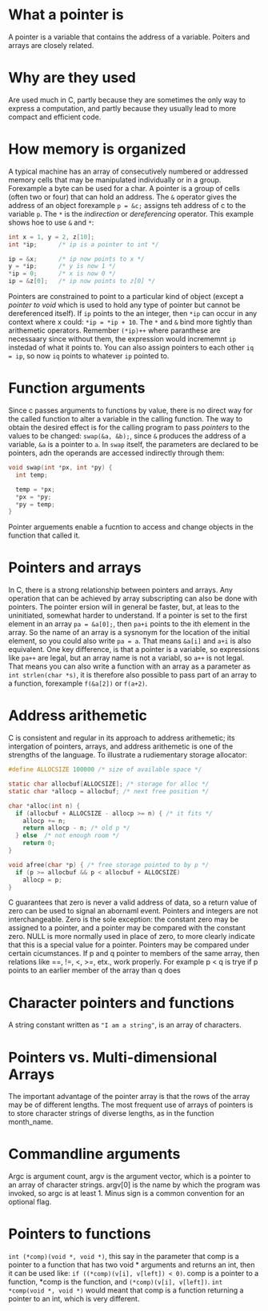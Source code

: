 # What a pointer is
A pointer is a variable that contains the address of a variable. Poiters and arrays are closely related.

# Why are they used 
Are used much in C, partly because they are sometimes the only way to express a computation, and partly because they usually lead to more compact and efficient code.

# How memory is organized
A typical machine has an array of consecutively numbered or addressed memory cells that may be manipulated individually or in a group. Forexample a byte can be used for a char. A pointer is a group of cells (often two or four) that can hold an address. The `&` operator gives the address of an object  forexample `p = &c;` assigns teh address of c to the  variable `p`. The `*` is the *indirection* or *dereferencing* operator. This example shows hoe to use `&` and `*`:
```c
int x = 1, y = 2, z[10];
int *ip;      /* ip is a pointer to int */

ip = &x;      /* ip now points to x */
y = *ip;      /* y is now 1 */
*ip = 0;      /* x is now 0 */
ip = &z[0];   /* ip now points to z[0] */
```
Pointers are constrained to point to a particular kind of object (except a *pointer to void* which is used to hold any type of pointer but cannot be dereferenced itself). If `ip` points to the an integer, then `*ip` can occur in any context where x could: `*ip = *ip + 10`. The `*` and `&` bind more tightly than arithemetic operators. Remember `(*ip)++` where paranthese are necessaary since without them, the expression would incrememnt `ip` instedad of what it points to. You can also assign pointers to each other `iq = ip`, so now `iq` points to whatever `ip` pointed to.

# Function arguments
Since c passes arguments to functions by value, there is no direct way for the called function to alter a variable in the calling function. The way to obtain the desired effect is for the calling program to pass *pointers* to the values to be changed: `swap(&a, &b);`, since `&` produces the address of a variable, `&a` is a pointer to `a`. In `swap` itself, the parameters are declared to be pointers, adn the operands are accessed indirectly through them:
```c
void swap(int *px, int *py) {
  int temp;

  temp = *px;
  *px = *py;
  *py = temp;
}
```
Pointer arguements enable a fucntion to access and change objects in the function that called it.

# Pointers and arrays
In C, there is a strong relationship between pointers and arrays. Any operation that can be achieved by array subscripting can also be done with pointers. The pointer ersion will in general be faster, but, at leas to the uninitiated, somewhat harder to understand.
If a pointer is set to the first element in an array `pa = &a[0];`, then `pa+i` points to the ith element in the array. So the name of an array is a sysnonym for the location of the initial element, so you could also write `pa = a`. That means `&a[i]` and `a+i` is also equivalent. One key difference, is that a pointer is a variable, so expressions like `pa++` are legal, but an array name is not a variabl, so `a++` is not legal. That means you can also write a function with an array as a parameter as `int strlen(char *s)`, it is therefore also possible to pass part of an array to a function, forexample `f(&a[2])` or `f(a+2)`.

# Address arithemetic
C is consistent and regular in its approach to address arithemetic; its intergation of pointers, arrays, and address arithemetic is one of the strengths of the language. To illustrate a rudiementary storage allocator:
```c
#define ALLOCSIZE 100000 /* size of available space */

static char allocbuf[ALLOCSIZE]; /* storage for alloc */
static char *allocp = allocbuf; /* next free position */

char *alloc(int n) {
  if (allocbuf + ALLOCSIZE - allocp >= n) { /* it fits */
    allocp += n;
    return allocp - n; /* old p */
  } else  /* not enough room */
    return 0;
}

void afree(char *p) { /* free storage pointed to by p */
  if (p >= allocbuf && p < allocbuf + ALLOCSIZE)
    allocp = p;
}
```
C guarantees that zero is never a valid address of data, so a return value of zero can be used to signal an abornaml event. Pointers and integers are not interchangeable. Zero is the sole exception: the constant zero may be assigned to a pointer, and a pointer may be compared with the constant zero. NULL is more normally used in place of zero, to more clearly indicate that this is a special value for a pointer.
Pointers may be compared under certain cicumstances. If p and q pointer to members of the same array, then relations like ==, !=, <, >=, etx., work properly. For example p < q is trye if p points to an earlier member of the array than q does

# Character pointers and functions
A string constant written as `"I am a string"`, is an array of characters.

# Pointers vs. Multi-dimensional Arrays
The important advantage of the pointer array is that the rows of the array may be of different lengths. The most frequent use of arrays of pointers is to store character strings of diverse lengths, as in the function month_name.

# Commandline arguments
Argc is argument count, argv is the argument vector, which is a pointer to an array of character strings. argv[0] is the name by which the program was invoked, so argc is at least 1. Minus sign is a common convention for an optional flag.

# Pointers to functions
`int (*comp)(void *, void *)`, this say in the parameter that comp is a pointer to a function that has two void * arguments and returns an int, then it can be used like: `if ((*comp)(v[i], v[left]) < 0)`. comp is a pointer to a function, *comp is the function, and `(*comp)(v[i], v[left])`. `int *comp(void *, void *)` would meant that comp is a function returning a pointer to an int, which is very different.




